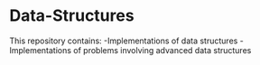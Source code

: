 # Data-Structures

This repository contains:
-Implementations of data structures 
-Implementations of problems involving advanced data structures